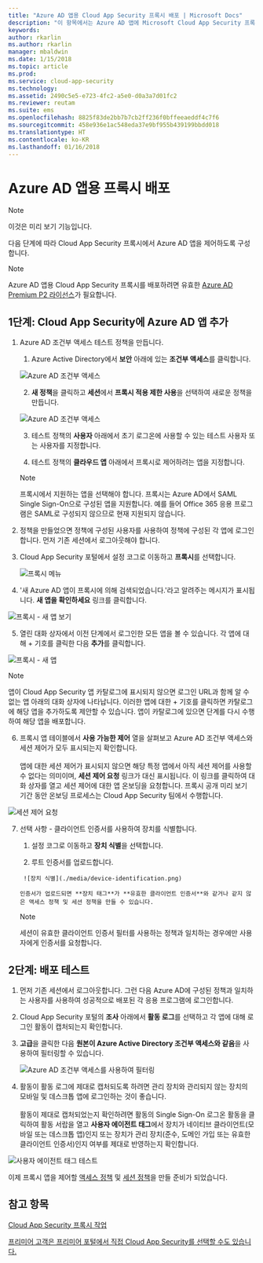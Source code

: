 ```yaml
---
title: "Azure AD 앱용 Cloud App Security 프록시 배포 | Microsoft Docs"
description: "이 항목에서는 Azure AD 앱에 Microsoft Cloud App Security 프록시를 배포하는 방법을 설명합니다."
keywords: 
author: rkarlin
ms.author: rkarlin
manager: mbaldwin
ms.date: 1/15/2018
ms.topic: article
ms.prod: 
ms.service: cloud-app-security
ms.technology: 
ms.assetid: 2490c5e5-e723-4fc2-a5e0-d0a3a7d01fc2
ms.reviewer: reutam
ms.suite: ems
ms.openlocfilehash: 8825f83de2bb7b7cb2ff236f0bffeeaeddf4c7f6
ms.sourcegitcommit: 458e936e1ac548eda37e9bf955b439199bbdd018
ms.translationtype: HT
ms.contentlocale: ko-KR
ms.lasthandoff: 01/16/2018
---
```

# <a name="deploy-proxy-for-azure-ad-apps"></a>Azure AD 앱용 프록시 배포

> [!NOTE]
> 이것은 미리 보기 기능입니다.

다음 단계에 따라 Cloud App Security 프록시에서 Azure AD 앱을 제어하도록 구성합니다.

> [!NOTE]
> Azure AD 앱용 Cloud App Security 프록시를 배포하려면 유효한 [Azure AD Premium P2 라이선스](https://docs.microsoft.com/azure/active-directory/license-users-groups)가 필요합니다.

## <a name="step-1-add-azure-ad-apps-in-cloud-app-security"></a>1단계: Cloud App Security에 Azure AD 앱 추가  

1. Azure AD 조건부 액세스 테스트 정책을 만듭니다.

    1. Azure Active Directory에서 **보안** 아래에 있는 **조건부 액세스**를 클릭합니다.

     ![Azure AD 조건부 액세스](./media/aad-conditional-access.png)

    2. **새 정책**을 클릭하고 **세션**에서 **프록시 적용 제한 사용**을 선택하여 새로운 정책을 만듭니다.

     ![Azure AD 조건부 액세스](./media/proxy-deploy-restrictions-aad.png)

    3. 테스트 정책의 **사용자** 아래에서 초기 로그온에 사용할 수 있는 테스트 사용자 또는 사용자를 지정합니다.
    
    4. 테스트 정책의 **클라우드 앱** 아래에서 프록시로 제어하려는 앱을 지정합니다. 

     > [!NOTE]
     >프록시에서 지원하는 앱을 선택해야 합니다. 프록시는 Azure AD에서 SAML Single Sign-On으로 구성된 앱을 지원합니다. 예를 들어 Office 365 응용 프로그램은 SAML로 구성되지 않으므로 현재 지원되지 않습니다.


2.  정책을 만들었으면 정책에 구성된 사용자를 사용하여 정책에 구성된 각 앱에 로그인합니다. 먼저 기존 세션에서 로그아웃해야 합니다.

3.  Cloud App Security 포털에서 설정 코그로 이동하고 **프록시**를 선택합니다. 
    
      ![프록시 메뉴](./media/proxy-menu.png)

4.  '새 Azure AD 앱이 프록시에 의해 검색되었습니다.'라고 알려주는 메시지가 표시됩니다. **새 앱을 확인하세요** 링크를 클릭합니다.

 ![프록시 - 새 앱 보기](./media/proxy-view-new-apps.png)

5.  열린 대화 상자에서 이전 단계에서 로그인한 모든 앱을 볼 수 있습니다. 각 앱에 대해 + 기호를 클릭한 다음 **추가**를 클릭합니다.

 ![프록시 - 새 앱](./media/proxy-new-app.png)

 > [!NOTE]
 > 앱이 Cloud App Security 앱 카탈로그에 표시되지 않으면 로그인 URL과 함께 알 수 없는 앱 아래의 대화 상자에 나타납니다. 이러한 앱에 대한 + 기호를 클릭하면 카탈로그에 해당 앱을 추가하도록 제안할 수 있습니다. 앱이 카탈로그에 있으면 단계를 다시 수행하여 해당 앱을 배포합니다. 

6.  프록시 앱 테이블에서 **사용 가능한 제어** 열을 살펴보고 Azure AD 조건부 액세스와 세션 제어가 모두 표시되는지 확인합니다. <br></br>앱에 대한 세션 제어가 표시되지 않으면 해당 특정 앱에서 아직 세션 제어를 사용할 수 없다는 의미이며, **세션 제어 요청** 링크가 대신 표시됩니다. 이 링크를 클릭하여 대화 상자를 열고 세션 제어에 대한 앱 온보딩을 요청합니다. 프록시 공개 미리 보기 기간 동안 온보딩 프로세스는 Cloud App Security 팀에서 수행합니다.
  
 ![세션 제어 요청](./media/request-session-control.png)

7. 선택 사항 - 클라이언트 인증서를 사용하여 장치를 식별합니다.

      1. 설정 코그로 이동하고 **장치 식별**을 선택합니다.

      2. 루트 인증서를 업로드합니다.

        ![장치 식별](./media/device-identification.png)
 
       인증서가 업로드되면 **장치 태그**가 **유효한 클라이언트 인증서**와 같거나 같지 않은 액세스 정책 및 세션 정책을 만들 수 있습니다.
 
      > [!NOTE]
      >세션이 유효한 클라이언트 인증서 필터를 사용하는 정책과 일치하는 경우에만 사용자에게 인증서를 요청합니다. 

## <a name="step-2-test-the-deployment"></a>2단계: 배포 테스트

1. 먼저 기존 세션에서 로그아웃합니다. 그런 다음 Azure AD에 구성된 정책과 일치하는 사용자를 사용하여 성공적으로 배포된 각 응용 프로그램에 로그인합니다. 

2.  Cloud App Security 포털의 **조사** 아래에서 **활동 로그**를 선택하고 각 앱에 대해 로그인 활동이 캡처되는지 확인합니다.

3.  **고급**을 클릭한 다음 **원본이 Azure Active Directory 조건부 액세스와 같음**을 사용하여 필터링할 수 있습니다.

     ![Azure AD 조건부 액세스를 사용하여 필터링](./media/sso-logon.png)

3. 활동이 활동 로그에 제대로 캡처되도록 하려면 관리 장치와 관리되지 않는 장치의 모바일 및 데스크톱 앱에 로그인하는 것이 좋습니다.<br></br>
활동이 제대로 캡처되었는지 확인하려면 활동의 Single Sign-On 로그온 활동을 클릭하여 활동 서랍을 열고 **사용자 에이전트 태그**에서 장치가 네이티브 클라이언트(모바일 또는 데스크톱 앱)인지 또는 장치가 관리 장치(준수, 도메인 가입 또는 유효한 클라이언트 인증서)인지 여부를 제대로 반영하는지 확인합니다.
 
 ![사용자 에이전트 태그 테스트](./media/domain-joined.png)


이제 프록시 앱을 제어할 [액세스 정책](access-policy-aad.md) 및 [세션 정책](session-policy-aad.md)을 만들 준비가 되었습니다.



## <a name="see-also"></a>참고 항목  
[Cloud App Security 프록시 작업](proxy-intro-aad.md)   

[프리미어 고객은 프리미어 포털에서 직접 Cloud App Security를 선택할 수도 있습니다.](https://premier.microsoft.com/)  
  